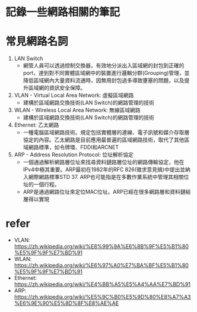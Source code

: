 # 記錄一些網路相關的筆記

# 常見網路名詞
1. LAN Switch
   - 網管人員可以透過控制交換器，有效地分派出入區域網的封包到正確的port，達到對不同實體區域網中的裝置進行邏輯分群(Grouping)管理，並降低區域網內大量資料流通時，因無用封包過多導致壅塞的問題，以及提升區域網的資訊安全保障。
2. VLAN - Virtual Local Area Network: 虛擬區域網路
   - 建構於區域網路交換技術(LAN Switch)的網路管理的技術
3. WLAN - Wireless Local Area Network: 無線區域網路
   - 建構於區域網路交換技術(LAN Switch)的網路管理的技術
4. Ethernet: 乙太網路
   - 一種電腦區域網路技術。規定包括實體層的連線、電子訊號和媒介存取層協定的內容。乙太網路是目前應用最普遍的區域網路技術，取代了其他區域網路標準，如令牌環、FDDI和ARCNET
5. ARP - Address Resolution Protocol: 位址解析協定
   - 一個通過解析網路層位址來找尋資料鏈路層位址的網路傳輸協定，他在IPv4中極其重要。ARP最初在1982年的RFC 826(徵求意見搞)中提出並納入網際網路標準STD 37. ARP也可能指是在多數作業系統中管理其相關位址的一個行程。
   - ARP是通過網路位址來定位MAC位址。ARP已經在很多網路層和資料鏈結層得以實現

# refer
- VLAN:
https://zh.wikipedia.org/wiki/%E8%99%9A%E6%8B%9F%E5%B1%80%E5%9F%9F%E7%BD%91
- WLAN:
https://zh.wikipedia.org/wiki/%E6%97%A0%E7%BA%BF%E5%B1%80%E5%9F%9F%E7%BD%91
- Ethernet:
https://zh.wikipedia.org/wiki/%E4%BB%A5%E5%A4%AA%E7%BD%91
- ARP:
https://zh.wikipedia.org/wiki/%E5%9C%B0%E5%9D%80%E8%A7%A3%E6%9E%90%E5%8D%8F%E8%AE%AE